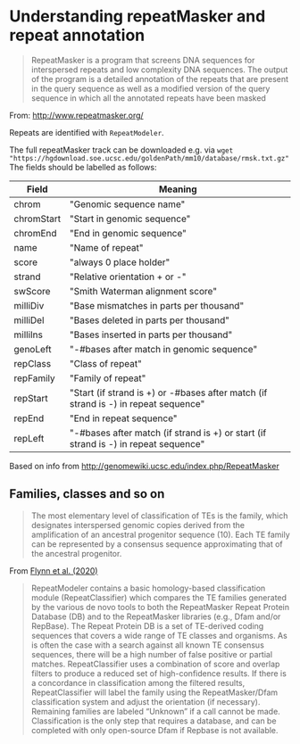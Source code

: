Understanding repeatMasker and repeat annotation
==================================================

>RepeatMasker is a program that screens DNA sequences for interspersed repeats and low complexity DNA sequences. The output of the program is a detailed annotation of the repeats that are present in the query sequence as well as a modified version of the query sequence in which all the annotated repeats have been masked

From: <http://www.repeatmasker.org/>

Repeats are identified with `RepeatModeler`.

The full repeatMasker track can be downloaded e.g. via `wget "https://hgdownload.soe.ucsc.edu/goldenPath/mm10/database/rmsk.txt.gz"`
The fields should be labelled as follows:

| Field | Meaning |
|-------|---------|
| chrom |    "Genomic sequence name" |
| chromStart |     "Start in genomic sequence" |
| chromEnd |      "End in genomic sequence" |
| name   |  "Name of repeat"|
| score |       "always 0 place holder"|
| strand |     "Relative orientation + or -"|
| swScore |       "Smith Waterman alignment score"|
| milliDiv|      "Base mismatches in parts per thousand"|
|milliDel |      "Bases deleted in parts per thousand"|
| milliIns |      "Bases inserted in parts per thousand"|
| genoLeft |      "-#bases after match in genomic sequence"|
| repClass |    "Class of repeat"|
|repFamily |   "Family of repeat"|
|repStart|       "Start (if strand is +) or -#bases after match (if strand is -) in repeat sequence"|
| repEnd|       "End in repeat sequence"|
| repLeft|        "-#bases after match (if strand is +) or start (if strand is -) in repeat sequence"|

Based on info from <http://genomewiki.ucsc.edu/index.php/RepeatMasker>

## Families, classes and so on

>The most elementary level of classification of TEs is the family, which designates interspersed genomic copies derived from the amplification of an ancestral progenitor sequence (10). Each TE family can be represented by a consensus sequence approximating that of the ancestral progenitor.

From [Flynn et al. (2020)](https://www.ncbi.nlm.nih.gov/pmc/articles/PMC7196820/)

>RepeatModeler contains a basic homology-based classification module (RepeatClassifier) which compares the TE families generated by the various de novo tools to both the RepeatMasker Repeat Protein Database (DB) and to the RepeatMasker libraries (e.g., Dfam and/or RepBase). The Repeat Protein DB is a set of TE-derived coding sequences that covers a wide range of TE classes and organisms. As is often the case with a search against all known TE consensus sequences, there will be a high number of false positive or partial matches. RepeatClassifier uses a combination of score and overlap filters to produce a reduced set of high-confidence results. If there is a concordance in classification among the filtered results, RepeatClassifier will label the family using the RepeatMasker/Dfam classification system and adjust the orientation (if necessary). Remaining families are labeled “Unknown” if a call cannot be made. Classification is the only step that requires a database, and can be completed with only open-source Dfam if Repbase is not available.
